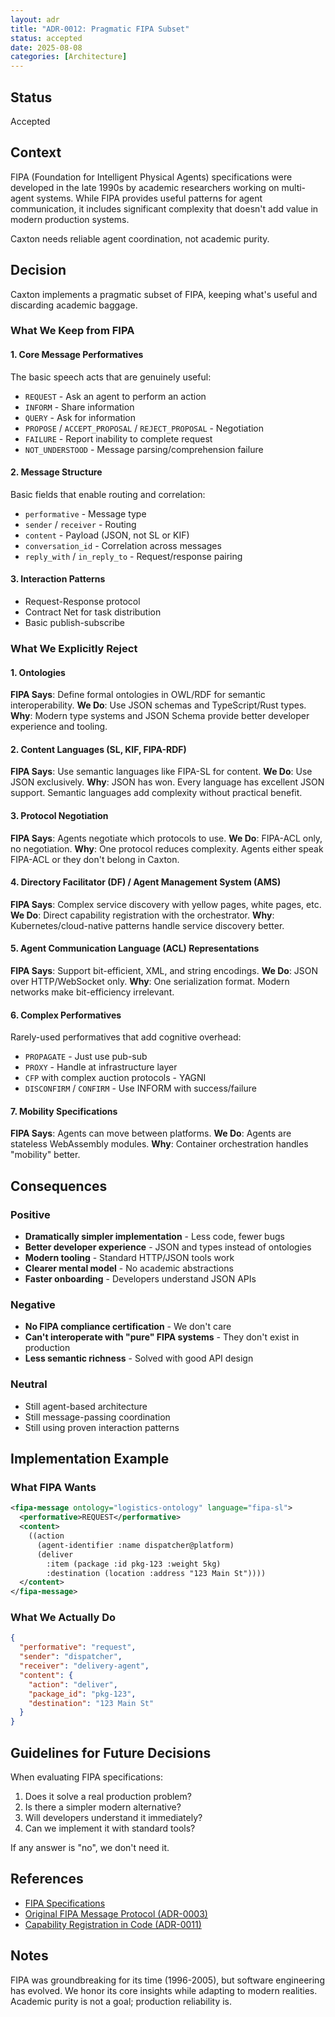 ```yaml
---
layout: adr
title: "ADR-0012: Pragmatic FIPA Subset"
status: accepted
date: 2025-08-08
categories: [Architecture]
---
```


## Status

Accepted

## Context

FIPA (Foundation for Intelligent Physical Agents) specifications were developed
in the late 1990s by academic researchers working on multi-agent systems. While
FIPA provides useful patterns for agent communication, it includes significant
complexity that doesn't add value in modern production systems.

Caxton needs reliable agent coordination, not academic purity.

## Decision

Caxton implements a pragmatic subset of FIPA, keeping what's useful and
discarding academic baggage.

### What We Keep from FIPA

#### 1. Core Message Performatives

The basic speech acts that are genuinely useful:

- `REQUEST` - Ask an agent to perform an action
- `INFORM` - Share information
- `QUERY` - Ask for information
- `PROPOSE` / `ACCEPT_PROPOSAL` / `REJECT_PROPOSAL` - Negotiation
- `FAILURE` - Report inability to complete request
- `NOT_UNDERSTOOD` - Message parsing/comprehension failure

#### 2. Message Structure

Basic fields that enable routing and correlation:

- `performative` - Message type
- `sender` / `receiver` - Routing
- `content` - Payload (JSON, not SL or KIF)
- `conversation_id` - Correlation across messages
- `reply_with` / `in_reply_to` - Request/response pairing

#### 3. Interaction Patterns

- Request-Response protocol
- Contract Net for task distribution
- Basic publish-subscribe

### What We Explicitly Reject

#### 1. Ontologies

**FIPA Says**: Define formal ontologies in OWL/RDF for semantic
interoperability. **We Do**: Use JSON schemas and TypeScript/Rust types.
**Why**: Modern type systems and JSON Schema provide better developer experience
and tooling.

#### 2. Content Languages (SL, KIF, FIPA-RDF)

**FIPA Says**: Use semantic languages like FIPA-SL for content. **We Do**: Use
JSON exclusively. **Why**: JSON has won. Every language has excellent JSON
support. Semantic languages add complexity without practical benefit.

#### 3. Protocol Negotiation

**FIPA Says**: Agents negotiate which protocols to use. **We Do**: FIPA-ACL
only, no negotiation. **Why**: One protocol reduces complexity. Agents either
speak FIPA-ACL or they don't belong in Caxton.

#### 4. Directory Facilitator (DF) / Agent Management System (AMS)

**FIPA Says**: Complex service discovery with yellow pages, white pages, etc.
**We Do**: Direct capability registration with the orchestrator. **Why**:
Kubernetes/cloud-native patterns handle service discovery better.

#### 5. Agent Communication Language (ACL) Representations

**FIPA Says**: Support bit-efficient, XML, and string encodings. **We Do**: JSON
over HTTP/WebSocket only. **Why**: One serialization format. Modern networks
make bit-efficiency irrelevant.

#### 6. Complex Performatives

Rarely-used performatives that add cognitive overhead:

- `PROPAGATE` - Just use pub-sub
- `PROXY` - Handle at infrastructure layer
- `CFP` with complex auction protocols - YAGNI
- `DISCONFIRM` / `CONFIRM` - Use INFORM with success/failure

#### 7. Mobility Specifications

**FIPA Says**: Agents can move between platforms. **We Do**: Agents are
stateless WebAssembly modules. **Why**: Container orchestration handles
"mobility" better.

## Consequences

### Positive

- **Dramatically simpler implementation** - Less code, fewer bugs
- **Better developer experience** - JSON and types instead of ontologies
- **Modern tooling** - Standard HTTP/JSON tools work
- **Clearer mental model** - No academic abstractions
- **Faster onboarding** - Developers understand JSON APIs

### Negative

- **No FIPA compliance certification** - We don't care
- **Can't interoperate with "pure" FIPA systems** - They don't exist in
  production
- **Less semantic richness** - Solved with good API design

### Neutral

- Still agent-based architecture
- Still message-passing coordination
- Still using proven interaction patterns

## Implementation Example

### What FIPA Wants

```xml
<fipa-message ontology="logistics-ontology" language="fipa-sl">
  <performative>REQUEST</performative>
  <content>
    ((action
      (agent-identifier :name dispatcher@platform)
      (deliver
        :item (package :id pkg-123 :weight 5kg)
        :destination (location :address "123 Main St"))))
  </content>
</fipa-message>
```

### What We Actually Do

```json
{
  "performative": "request",
  "sender": "dispatcher",
  "receiver": "delivery-agent",
  "content": {
    "action": "deliver",
    "package_id": "pkg-123",
    "destination": "123 Main St"
  }
}
```

## Guidelines for Future Decisions

When evaluating FIPA specifications:

1. Does it solve a real production problem?
2. Is there a simpler modern alternative?
3. Will developers understand it immediately?
4. Can we implement it with standard tools?

If any answer is "no", we don't need it.

## References

- [FIPA Specifications](http://www.fipa.org/repository/standardspecs.html)
- [Original FIPA Message Protocol (ADR-0003)](0003-fipa-messaging-protocol.md)
- [Capability Registration in Code (ADR-0011)](0011-capability-registration-in-code.md)

## Notes

FIPA was groundbreaking for its time (1996-2005), but software engineering has
evolved. We honor its core insights while adapting to modern realities. Academic
purity is not a goal; production reliability is.
